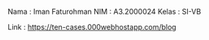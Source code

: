 Nama  : Iman Faturohman
NIM   : A3.2000024
Kelas : SI-VB

Link  : https://ten-cases.000webhostapp.com/blog